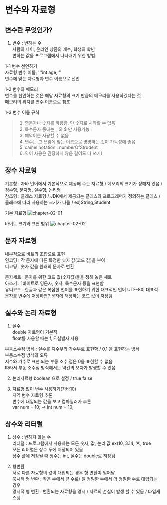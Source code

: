 # 변수와 자료형
  
  
## 변수란 무엇인가?
1. 변수 : 변하는 수  
사람의 나이, 온라인 상품의 개수, 학생의 학년  
변하는 값을 프로그램에서 나타내기 위한 방법  
  
1-1 변수 선언하기  
자료형 변수 이름;
'''int age;'''  
변수에 맞는 자료형과 변수 이름으로 선언  

1-2 변수와 메모리  
변수를 선언하는 것은 해당 자료형의 크기 만큼의 메모리를 사용하겠다는 것  
메모리의 위치를 변수 이름으로 참조  

1-3 변수 이름 규칙  
>1. 영문자나 숫자를 하용함. 단 숫자로 시작할 수 없음
>2. 특수문자 중에는 _ 와 $ 만 사용가능  
>3. 예약어는 사용할 수 없음  
>4. 변수는 그 쓰임에 맞는 이름으로 명명하는 것이 가독성에 좋음  
>5. camel notation : numberOfStrudent  
>6. 약어 사용은 권장하지 않음 길어도 다 쓰기!  

## 정수 자료형

기본형 : 자바 언어에서 기본적으로 제공해 주는 자료형 / 메모리의 크기가 정해져 있음 / 정수형, 문자형, 실수형, 논리형  
참조형 : 클래스 자료형 / JDK에서 제공되는 클래스와 프로그래머가 정의하는 클래스 / 클래스에 따라 사용하는 크기가 다름 / ex)String,Student  

기본 자료형
![chapter-02-01](./image/chapter-02-01.PNG)  

바이트 크기와 표현 범위 
![chapter-02-02](./image/chapter-02-02.PNG)
  
## 문자 자료형
내부적으로 비트의 조합으로 표현  
인코딩 : 각 문자에 따른 특정한 숫자 값(코드 값)을 부여  
디코딩 : 숫자 값을 원래의 문자로 변환  
  
문자세트 : 문자를 위한 코드 값(숫자값)들을 정해 놓은 세트  
아스키 : 1바이트로 영문자, 숫자, 특수문자 등을 표현함  
유니코드 : 한글과 같은 복잡한 언어를 표현하기 위한 대표적인 언어 UTF-8이 대표적  
문자를 변수에 저장하면? 문자에 해당하는 코드 값이 저장됨  

## 실수와 논리 자료형
1. 실수  
double 자료형이 기본적  
float를 사용할 때는 f, F 실별자 사용  

부동소수점 방식 : 실수를 지수부와 가수부로 표현함 / 0.1 을 표현하는 방식  
부동소수점 방식의 오류  
지수와 가수로 표현 되는 부동 소수 점은 0을 표현할 수 없음  
따라서 부동 소수점 방식에서는 약간의 오차가 발생할 수 있음  

2. 논리자료형
boolean 으로 설정 / true false  

3. 자료형 없이 변수 사용하기(자바10)  
지역 변수 자료형 추론  
변수에 대입되는 값을 보고 컴파일러가 추론  
var num = 10; -> int num = 10;  

## 상수와 리터럴

1. 상수 : 변하지 않는 수  
리터럴 : 프로그램에서 사용하는 모든 숫자, 값, 논리 값 ex)10, 3.14, 'A', true  
모든 리터럴은 상수 푸에 저장되어 있음  
상수 풀에 저장될 때 정수는 int, 실수는 double로 저장됨  
  
2. 형변환  
서로 다른 자료형의 값이 대입되는 경우 형 변환이 일어남  
묵시적 형 변환 : 작은 수에서 큰 수로/ 덜 정밀한 수에서 더 정밀한 수로 대입되는 경우  
명시적 형 변환 : 변환되는 자료형을 명시 / 자료의 손실이 발생 할 수 있음 / 타입캐스팅  
